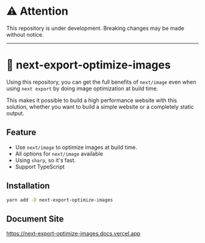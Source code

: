 # :warning: Attention

This repository is under development.
Breaking changes may be made without notice.

---

# :rocket: next-export-optimize-images

Using this repository, you can get the full benefits of `next/image` even when using `next export` by doing image optimization at build time.

This makes it possible to build a high performance website with this solution, whether you want to build a simple website or a completely static output.

## Feature

- Use `next/image` to optimize images at build time.
- All options for `next/image` available
- Using `sharp`, so it's fast.
- Support TypeScript

## Installation

```bash
yarn add -D next-export-optimize-images
```

## Document Site

https://next-export-optimize-images.docs.vercel.app

